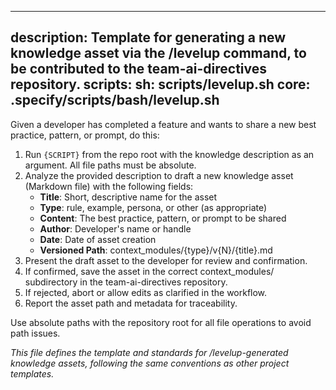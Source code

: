 
---
description: Template for generating a new knowledge asset via the /levelup command, to be contributed to the team-ai-directives repository.
scripts:
	sh: scripts/levelup.sh
	core: .specify/scripts/bash/levelup.sh
---

Given a developer has completed a feature and wants to share a new best practice, pattern, or prompt, do this:

1. Run `{SCRIPT}` from the repo root with the knowledge description as an argument. All file paths must be absolute.
2. Analyze the provided description to draft a new knowledge asset (Markdown file) with the following fields:
	 - **Title**: Short, descriptive name for the asset
	 - **Type**: rule, example, persona, or other (as appropriate)
	 - **Content**: The best practice, pattern, or prompt to be shared
	 - **Author**: Developer's name or handle
	 - **Date**: Date of asset creation
	 - **Versioned Path**: context_modules/{type}/v{N}/{title}.md
3. Present the draft asset to the developer for review and confirmation.
4. If confirmed, save the asset in the correct context_modules/ subdirectory in the team-ai-directives repository.
5. If rejected, abort or allow edits as clarified in the workflow.
6. Report the asset path and metadata for traceability.

Use absolute paths with the repository root for all file operations to avoid path issues.

*This file defines the template and standards for /levelup-generated knowledge assets, following the same conventions as other project templates.*
